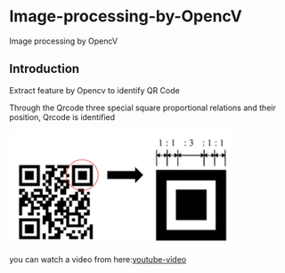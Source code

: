 # Image-processing-by-OpencV
Image processing by OpencV 

## Introduction 

Extract feature by Opencv to identify QR Code

Through the Qrcode three special square proportional relations and their position, Qrcode is identified

<img src="https://github.com/yangtiming/Image-processing-by-OpencV/blob/master/pic.png" width="400px">


you can watch a video from here:[youtube-video](https://youtu.be/dhqqqeSuR3Y)

